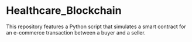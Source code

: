 # Healthcare_Blockchain
This repository features a Python script that simulates a smart contract for an e-commerce transaction between a buyer and a seller.
